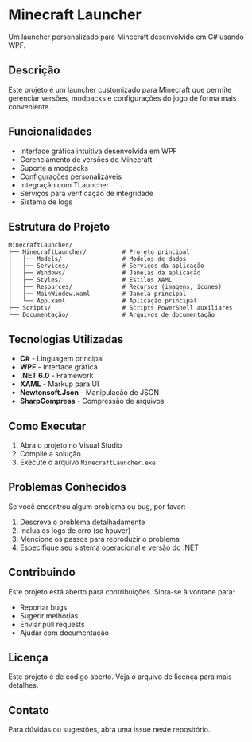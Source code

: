 # Minecraft Launcher

Um launcher personalizado para Minecraft desenvolvido em C# usando WPF.

## Descrição

Este projeto é um launcher customizado para Minecraft que permite gerenciar versões, modpacks e configurações do jogo de forma mais conveniente.

## Funcionalidades

- Interface gráfica intuitiva desenvolvida em WPF
- Gerenciamento de versões do Minecraft
- Suporte a modpacks
- Configurações personalizáveis
- Integração com TLauncher
- Serviços para verificação de integridade
- Sistema de logs

## Estrutura do Projeto

```
MinecraftLauncher/
├── MinecraftLauncher/          # Projeto principal
│   ├── Models/                 # Modelos de dados
│   ├── Services/               # Serviços da aplicação
│   ├── Windows/                # Janelas da aplicação
│   ├── Styles/                 # Estilos XAML
│   ├── Resources/              # Recursos (imagens, ícones)
│   ├── MainWindow.xaml         # Janela principal
│   └── App.xaml                # Aplicação principal
├── Scripts/                    # Scripts PowerShell auxiliares
└── Documentação/               # Arquivos de documentação
```

## Tecnologias Utilizadas

- **C#** - Linguagem principal
- **WPF** - Interface gráfica
- **.NET 6.0** - Framework
- **XAML** - Markup para UI
- **Newtonsoft.Json** - Manipulação de JSON
- **SharpCompress** - Compressão de arquivos

## Como Executar

1. Abra o projeto no Visual Studio
2. Compile a solução
3. Execute o arquivo `MinecraftLauncher.exe`

## Problemas Conhecidos

Se você encontrou algum problema ou bug, por favor:

1. Descreva o problema detalhadamente
2. Inclua os logs de erro (se houver)
3. Mencione os passos para reproduzir o problema
4. Especifique seu sistema operacional e versão do .NET

## Contribuindo

Este projeto está aberto para contribuições. Sinta-se à vontade para:

- Reportar bugs
- Sugerir melhorias
- Enviar pull requests
- Ajudar com documentação

## Licença

Este projeto é de código aberto. Veja o arquivo de licença para mais detalhes.

## Contato

Para dúvidas ou sugestões, abra uma issue neste repositório.
